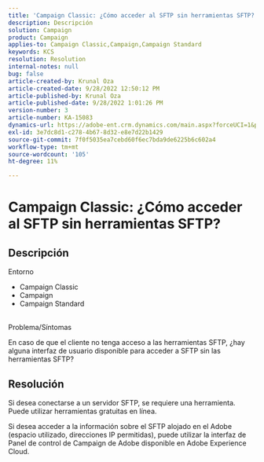 ```yaml
---
title: 'Campaign Classic: ¿Cómo acceder al SFTP sin herramientas SFTP?'
description: Descripción
solution: Campaign
product: Campaign
applies-to: Campaign Classic,Campaign,Campaign Standard
keywords: KCS
resolution: Resolution
internal-notes: null
bug: false
article-created-by: Krunal Oza
article-created-date: 9/28/2022 12:50:12 PM
article-published-by: Krunal Oza
article-published-date: 9/28/2022 1:01:26 PM
version-number: 3
article-number: KA-15083
dynamics-url: https://adobe-ent.crm.dynamics.com/main.aspx?forceUCI=1&pagetype=entityrecord&etn=knowledgearticle&id=8537a612-2c3f-ed11-9db1-000d3a5c1bcc
exl-id: 3e7dc8d1-c278-4b67-8d32-e8e7d22b1429
source-git-commit: 7f0f5035ea7cebd60f6ec7bda9de6225b6c602a4
workflow-type: tm+mt
source-wordcount: '105'
ht-degree: 11%

---
```


# Campaign Classic: ¿Cómo acceder al SFTP sin herramientas SFTP?

## Descripción

Entorno

- Campaign Classic
- Campaign
- Campaign Standard

<br>Problema/Síntomas<br>

En caso de que el cliente no tenga acceso a las herramientas SFTP, ¿hay alguna interfaz de usuario disponible para acceder a SFTP sin las herramientas SFTP?

## Resolución

Si desea conectarse a un servidor SFTP, se requiere una herramienta. Puede utilizar herramientas gratuitas en línea.

Si desea acceder a la información sobre el SFTP alojado en el Adobe (espacio utilizado, direcciones IP permitidas), puede utilizar la interfaz de Panel de control de Campaign de Adobe disponible en Adobe Experience Cloud.

